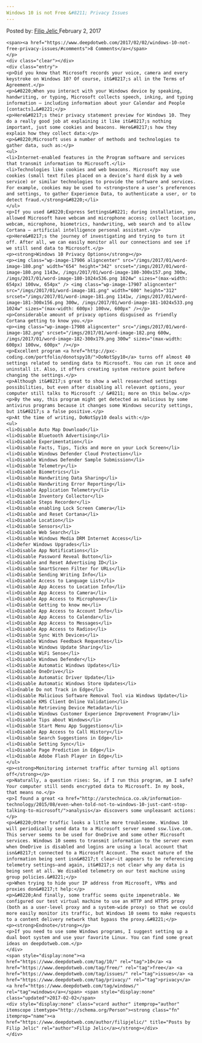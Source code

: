 ```yaml
---
Windows 10 is not Free &#8211; Privacy Issues
---
```

<article class="post-listing post-17902 post type-post status-publish format-standard has-post-thumbnail hentry  tag-545 tag-free s tag-privacy tag-windows">
    <div class="post-inner">
        <span>Posted by: <a href="https://www.deepdotweb.com/author/filipjelic/" title="">Filip Jelic </a></span>
    <span>February 2, 2017</span>
    
    <span><a href="https://www.deepdotweb.com/2017/02/02/windows-10-not-free-privacy-issues/#comments">8 Comments</a></span>
    </p>
    <div class="clear"></div>
    <div class="entry">
    <p>Did you know that Microsoft records your voice, camera and every keystroke on Windows 10? Of course, it&#8217;s all in the Terms of Agreement.</p>
    <p>&#8220;When you interact with your Windows device by speaking, handwriting, or typing, Microsoft collects speech, inking, and typing information – including information about your Calendar and People [contacts]…&#8221;</p>
    <p>Here&#8217;s their privacy statement preview for Windows 10. They do a really good job at explaining it like it&#8217;s nothing important, just some cookies and beacons. Here&#8217;s how they explain how they collect data:</p>
    <p>&#8220;Microsoft uses a number of methods and technologies to gather data, such as:</p>
    <ul>
    <li>Internet-enabled features in the Program software and services that transmit information to Microsoft.</li>
    <li>Technologies like cookies and web beacons. Microsoft may use cookies (small text files placed on a device’s hard disk by a web service) or similar technologies to provide the software and services. For example, cookies may be used to <strong>store a user’s preferences and settings, to gather Experience Data, to authenticate a user, or to detect fraud.</strong>&#8220;</li>
    </ul>
    <p>If you used &#8220;Express Settings&#8221; during installation, you allowed Microsoft have webcam and microphone access; collect location, webcam, microphone, biometrics, handwriting, web search and to allow Cortana – artificial intelligence personal assistant.</p>
    <p>Here&#8217;s the journey of investigating and trying to turn it off. After all, we can easily monitor all our connections and see if we still send data to Microsoft.</p>
    <p><strong>Windows 10 Privacy Options</strong></p>
    <p><img class="wp-image-17906 aligncenter" src="/imgs/2017/01/word-image-180.png" width="654" height="342" srcset="/imgs/2017/01/word-image-180.png 1143w, /imgs/2017/01/word-image-180-300x157.png 300w, /imgs/2017/01/word-image-180-1024x536.png 1024w" sizes="(max-width: 654px) 100vw, 654px" /> <img class="wp-image-17907 aligncenter" src="/imgs/2017/01/word-image-181.png" width="600" height="312" srcset="/imgs/2017/01/word-image-181.png 1141w, /imgs/2017/01/word-image-181-300x156.png 300w, /imgs/2017/01/word-image-181-1024x533.png 1024w" sizes="(max-width: 600px) 100vw, 600px" /></p>
    <p>Considerable amount of privacy options disguised as friendly Cortana getting to know you.</p>
    <p><img class="wp-image-17908 aligncenter" src="/imgs/2017/01/word-image-182.png" srcset="/imgs/2017/01/word-image-182.png 600w, /imgs/2017/01/word-image-182-300x179.png 300w" sizes="(max-width: 600px) 100vw, 600px" /></p>
    <p>Excellent program <a href="http://pxc-coding.com/portfolio/donotspy10/">DoNotSpy10</a> turns off almost 40 settings related to sending data to Microsoft. You can run it once and uninstall it. Also, it offers creating system restore point before changing the settings.</p>
    <p>Although it&#8217;s great to show a well researched settings possibilities, but even after disabling all relevant options, your computer still talks to Microsoft :/ &#8211; more on this below.</p>
    <p>By the way, this program might get detected as malicious by some antivirus programs because it changes some Windows security settings, but it&#8217;s a false positive.</p>
    <p>At the time of writing, DoNotSpy10 deals with:</p>
    <ul>
    <li>Disable Auto Map Download</li>
    <li>Disable Bluetooth Advertising</li>
    <li>Disable Experimentation</li>
    <li>Disable Facts, Tips, Ticks and more on your Lock Screen</li>
    <li>Disable Windows Defender Cloud Protection</li>
    <li>Disable Windows Defender Sample Submission</li>
    <li>Disable Telemetry</li>
    <li>Disable Biometrics</li>
    <li>Disable Handwriting Data Sharing</li>
    <li>Disable Handwriting Error Reporting</li>
    <li>Disable Application Telemetry</li>
    <li>Disable Inventory Collector</li>
    <li>Disable Steps Recorder</li>
    <li>Disable enabling Lock Screen Camera</li>
    <li>Disable and Reset Cortana</li>
    <li>Disable Location</li>
    <li>Disable Sensors</li>
    <li>Disable Web Search</li>
    <li>Disable Windows Media DRM Internet Access</li>
    <li>Defer Windows Upgrades</li>
    <li>Disable App Notifications</li>
    <li>Disable Password Reveal Button</li>
    <li>Disable and Reset Advertising ID</li>
    <li>Disable SmartScreen Filter for URLs</li>
    <li>Disable Sending Writing Info</li>
    <li>Disable Access to Language List</li>
    <li>Disable App Access to Location Info</li>
    <li>Disable App Access to Camera</li>
    <li>Disable App Access to Microphone</li>
    <li>Disable Getting to know me</li>
    <li>Disable App Access to Account Info</li>
    <li>Disable App Access to Calendar</li>
    <li>Disable App Access to Messages</li>
    <li>Disable App Access to Radios</li>
    <li>Disable Sync With Devices</li>
    <li>Disable Windows Feedback Requestes</li>
    <li>Disable Windows Update Sharing</li>
    <li>Disable WiFi Sense</li>
    <li>Disable Windows Defender</li>
    <li>Disable Automatic Windows Updates</li>
    <li>Disable OneDrive</li>
    <li>Disable Automatic Driver Update</li>
    <li>Disable Automatic Windows Store Updates</li>
    <li>Enable Do not Track in Edge</li>
    <li>Disable Malicious Software Removal Tool via Windows Update</li>
    <li>Disable KMS Client Online Validation</li>
    <li>Disable Retrieving Device Metadata</li>
    <li>Disable Windows Customer Experience Improvement Program</li>
    <li>Disable Tips about Windows</li>
    <li>Disable Start Menu App Suggestions</li>
    <li>Disable App Access to Call History</li>
    <li>Disable Search Suggestions in Edge</li>
    <li>Disable Setting Sync</li>
    <li>Disable Page Prediction in Edge</li>
    <li>Disable Adobe Flash Player in Edge</li>
    </ul>
    <p><strong>Monitoring internet traffic after turning all options off</strong></p>
    <p>Naturally, a question rises: So, if I run this program, am I safe? Your computer still sends encrypted data to Microsoft. In my book, that means no.</p>
    <p>I found a great <a href="http://arstechnica.co.uk/information-technology/2015/08/even-when-told-not-to-windows-10-just-cant-stop-talking-to-microsoft/">analysis</a> discovers some unpleasant actions:</p>
    <p>&#8220;Other traffic looks a little more troublesome. Windows 10 will periodically send data to a Microsoft server named ssw.live.com. This server seems to be used for OneDrive and some other Microsoft services. Windows 10 seems to transmit information to the server even when OneDrive is disabled and logins are using a local account that isn&#8217;t connected to a Microsoft Account. The exact nature of the information being sent isn&#8217;t clear—it appears to be referencing telemetry settings—and again, it&#8217;s not clear why any data is being sent at all. We disabled telemetry on our test machine using group policies.&#8221;</p>
    <p>When trying to hide your IP address from Microsoft, VPNs and proxies don&#8217;t help:</p>
    <p>&#8220;And finally, some traffic seems quite impenetrable. We configured our test virtual machine to use an HTTP and HTTPS proxy (both as a user-level proxy and a system-wide proxy) so that we could more easily monitor its traffic, but Windows 10 seems to make requests to a content delivery network that bypass the proxy.&#8221;</p>
    <p><strong>Endnote</strong></p>
    <p>If you need to use some Windows programs, I suggest setting up a dual boot system and use your favorite Linux. You can find some great ideas on deepdotweb.com.</p>
    </div>
    <span style="display:none"><a href="https://www.deepdotweb.com/tag/10/" rel="tag">10</a> <a href="https://www.deepdotweb.com/tag/free/" rel="tag">free</a> <a href="https://www.deepdotweb.com/tag/issues/" rel="tag">issues</a> <a href="https://www.deepdotweb.com/tag/privacy/" rel="tag">privacy</a> <a href="https://www.deepdotweb.com/tag/windows/" rel="tag">windows</a></span> <span style="display:none" class="updated">2017-02-02</span>
    <div style="display:none" class="vcard author" itemprop="author" itemscope itemtype="http://schema.org/Person"><strong class="fn" itemprop="name"><a href="https://www.deepdotweb.com/author/filipjelic/" title="Posts by Filip Jelic" rel="author">Filip Jelic</a></strong></div>
    </div>
</article>

